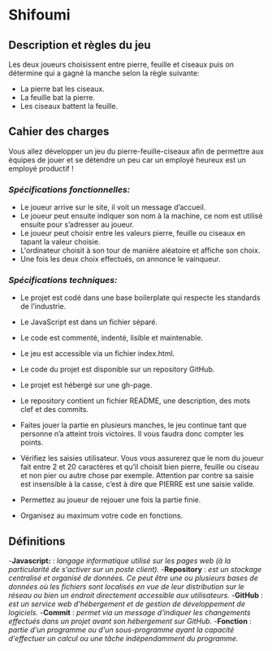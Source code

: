 # **Shifoumi**


## **Description et règles du jeu**

Les deux joueurs choisissent entre pierre, feuille et ciseaux puis on détermine qui a gagné la manche selon la règle suivante:
- La pierre bat les ciseaux.
- La feuille bat la pierre.
- Les ciseaux battent la feuille.

## **Cahier des charges**

Vous allez développer un jeu du pierre-feuille-ciseaux afin de permettre aux équipes de jouer et se détendre un peu car un employé heureux est un employé productif !

### ***Spécifications fonctionnelles:*** 

- Le joueur arrive sur le site, il voit un message d’accueil.
- Le joueur peut ensuite indiquer son nom à la machine, ce nom est utilisé ensuite pour s’adresser au joueur.
- Le joueur peut choisir entre les valeurs pierre, feuille ou ciseaux en tapant la valeur choisie.
- L'ordinateur choisit à son tour de manière aléatoire et affiche son choix.
- Une fois les deux choix effectués, on annonce le vainqueur.

### ***Spécifications techniques:***

- Le projet est codé dans une base boilerplate qui respecte les standards de l’industrie.
- Le JavaScript est dans un fichier séparé.
- Le code est commenté, indenté, lisible et maintenable.
- Le jeu est accessible via un fichier index.html.
- Le code du projet est disponible sur un repository GitHub.
- Le projet est hébergé sur une gh-page.
- Le repository contient un fichier README, une description, des mots clef et des commits.

- Faites jouer la partie en plusieurs manches, le jeu continue tant que personne n’a atteint trois victoires. Il vous faudra donc compter les points.
- Vérifiez les saisies utilisateur. Vous vous assurerez que le nom du joueur fait entre 2 et 20 caractères et qu’il choisit bien pierre, feuille ou ciseau et non pier ou autre chose par exemple. 
Attention par contre sa saisie est insensible à la casse, c’est à dire que PIERRE est une saisie valide.
- Permettez au joueur de rejouer une fois la partie finie.
- Organisez au maximum votre code en fonctions.

## **Définitions** 

-**Javascript:** : *langage informatique utilisé sur les pages web (à la particularité de s'activer sur un poste client).*
-**Repository** : *est un stockage centralisé et organisé de données. Ce peut être une ou plusieurs bases de données où les fichiers sont localisés en vue de leur distribution sur le réseau 
                   ou bien un endroit directement accessible aux utilisateurs.*
-**GitHub** : *est un service web d'hébergement et de gestion de développement de logiciels.*
-**Commit** : *permet via un message d'indiquer les changements effectués dans un projet avant son hébergement sur GitHub.*
-**Fonction** : *partie d'un programme ou d'un sous-programme ayant la capacité d'effectuer un calcul ou une tâche indépendamment du programme.*
